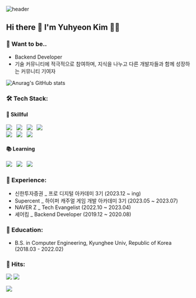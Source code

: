 ![header](https://capsule-render.vercel.app/api?type=wave&color=ADD8E6&height=350&section=header&text=☁️%20youhyeoneee%20☁️&fontSize=40)

## Hi there 👋 I'm Yuhyeon Kim 👩‍💻
### 💭 Want to be.. 

- Backend Developer
- 기술 커뮤니티에 적극적으로 참여하며, 지식을 나누고 다른 개발자들과 함께 성장하는 커뮤니티 기여자

![Anurag's GitHub stats](https://github-readme-stats.vercel.app/api?username=youhyeoneee&count_private=true&show_icons=true&theme=default)

### 🛠️ Tech Stack:

#### 🌟 Skillful 

<img src="https://img.shields.io/badge/Python-3776AB?style=flat-square&logo=Python&logoColor=white"/>&nbsp;&nbsp;
<img src="https://img.shields.io/badge/C++-00599C?style=flat-square&logo=C++&logoColor=white"/>&nbsp;&nbsp;
<img src="https://img.shields.io/badge/c%23-%23239120.svg?style=flat-square&logo=c-sharp&logoColor=white"/>&nbsp;&nbsp;
<img src="https://img.shields.io/badge/MySQL-4479A1?style=flat-square&logo=MySQL&logoColor=white"/>&nbsp;&nbsp;
<br>
<img src="https://img.shields.io/badge/Git-F05032?style=flat-square&logo=Git&logoColor=white"/>&nbsp;&nbsp;
<img src="https://img.shields.io/badge/GitHub-181717?style=flat-square&logo=GitHub&logoColor=white"/>&nbsp;&nbsp;
<img src="https://img.shields.io/badge/unity-%23000000.svg?style=flat-square&logo=unity&logoColor=white"/>&nbsp;&nbsp;

#### 📚 Learning

<img src="https://img.shields.io/badge/Java-007396?style=flat-square&logo=Java&logoColor=white"/>&nbsp;&nbsp;
<img src="https://img.shields.io/badge/HTML5-E34F26?style=flat-square&logo=html5&logoColor=white"/>&nbsp;&nbsp;
<img src="https://img.shields.io/badge/CSS3-1572B6?style=flat-square&logo=CSS3&logoColor=white"/>&nbsp;&nbsp;
<br>

### 🏢 Experience: 
- 신한투자증권 _ 프로 디지털 아카데미 3기 (2023.12 ~ ing)
- Supercent _ 하이퍼 캐주얼 게임 개발 아카데미 3기 (2023.05 ~ 2023.07)
- NAVER Z _ Tech Evangelist (2022.10 ~ 2023.04)
- 셰어킴 _ Backend Developer (2019.12 ~ 2020.08) 

### 🏫 Education: 
- B.S. in Computer Engineering, Kyunghee Univ, Republic of Korea (2018.03 - 2022.02)

### 🔫 Hits:
<a href="https://hits.seeyoufarm.com"><img src="https://hits.seeyoufarm.com/api/count/incr/badge.svg?url=https%3A%2F%2Fgithub.com%2Fyouhyeoneee%2F&count_bg=%23000000&title_bg=%23000000&icon=github.svg&icon_color=%23FFFFFF&title=GitHub&edge_flat=true"/></a>
<a href="https://hits.seeyoufarm.com"><img src="https://hits.seeyoufarm.com/api/count/incr/badge.svg?url=https%3A%2F%2Fvelog.io%2F%40youhyeoneee&count_bg=%2320C997&title_bg=%2320C997&icon=blogger.svg&icon_color=%23FFFFFF&title=Velog&edge_flat=true"/></a>

<img src="https://capsule-render.vercel.app/api?type=waving&color=auto&height=300&section=footer"/>
